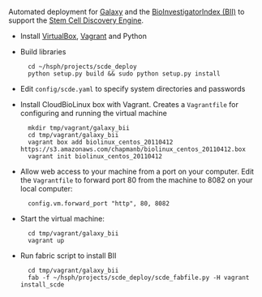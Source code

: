 Automated deployment for [Galaxy][1] and the
[BioInvestigatorIndex (BII)][2] to support the [Stem Cell Discovery Engine][3].

- Install [VirtualBox][5], [Vagrant][4] and Python

- Build libraries

        cd ~/hsph/projects/scde_deploy
        python setup.py build && sudo python setup.py install

- Edit `config/scde.yaml` to specify system directories and passwords

- Install CloudBioLinux box with Vagrant. Creates a `Vagrantfile` for
  configuring and running the virtual machine

        mkdir tmp/vagrant/galaxy_bii
        cd tmp/vagrant/galaxy_bii
        vagrant box add biolinux_centos_20110412 https://s3.amazonaws.com/chapmanb/biolinux_centos_20110412.box
        vagrant init biolinux_centos_20110412

- Allow web access to your machine from a port on your computer. Edit
  the `Vagrantfile` to forward port 80 from the machine to 8082 on
  your local computer:

        config.vm.forward_port "http", 80, 8082

- Start the virtual machine:

        cd tmp/vagrant/galaxy_bii
        vagrant up

- Run fabric script to install BII

        cd tmp/vagrant/galaxy_bii
        fab -f ~/hsph/projects/scde_deploy/scde_fabfile.py -H vagrant install_scde

[1]: http://usegalaxy.org
[2]: http://isatab.sourceforge.net/
[3]: http://discovery.hsci.harvard.edu/
[4]: http://vagrantup.com/
[5]: http://www.virtualbox.org/
